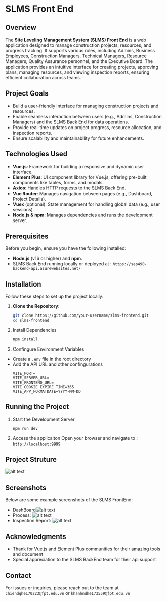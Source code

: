 # SLMS Front End

## Overview

The **Site Leveling Management System (SLMS) Front End** is a web application designed to manage construction projects, resources, and progress tracking. It supports various roles, including Admins, Business Employees, Construction Managers, Technical Managers, Resource Managers, Quality Assurance personnel, and the Executive Board. The application provides an intuitive interface for creating projects, approving plans, managing resources, and viewing inspection reports, ensuring efficient collaboration across teams.

## Project Goals

- Build a user-friendly interface for managing construction projects and resources.
- Enable seamless interaction between users (e.g., Admins, Construction Managers) and the SLMS Back End for data operations.
- Provide real-time updates on project progress, resource allocation, and inspection reports.
- Ensure scalability and maintainability for future enhancements.

## Technologies Used

- **Vue.js**: Framework for building a responsive and dynamic user interface.
- **Element Plus**: UI component library for Vue.js, offering pre-built components like tables, forms, and modals.
- **Axios**: Handles HTTP requests to the SLMS Back End.
- **Vue Router**: Manages navigation between pages (e.g., Dashboard, Project Details).
- **Vuex** (optional): State management for handling global data (e.g., user sessions).
- **Node.js & npm**: Manages dependencies and runs the development server.

## Prerequisites

Before you begin, ensure you have the following installed:

- **Node.js** (v16 or higher) and **npm**.
- SLMS Back End running locally or deployed at : `https://sep490-backend-api.azurewebsites.net/`
## Installation

Follow these steps to set up the project locally:

1. **Clone the Repository**:

   ```bash
   git clone https://github.com/your-username/slms-frontend.git
   cd slms-frontend
2. Install Dependencies
    ```bash
    npm install
3. Confingure Environment Variables
- Create a `.env` file in the root directory
- Add the API URL and other confingurations
    ```
    VITE_PORT=
    VITE_SERVER_URL=
    VITE_FRONTEND_URL=
    VITE_COOKIE_EXPIRE_TIME=365
    VITE_APP_FORMATDATE=YYYY-MM-DD
## Running the Project
1. Start the Development Server
    ```bash
    npm run dev
2. Access the applicaiton
    Open your browser and navigate to : `http://localhost:9999`

## Project Struture
![alt text](image.png)
## Screenshots
Below are some example screenshots of the SLMS FrontEnd:
- DashBoard![alt text](image-1.png)
- Process: ![alt text](image-2.png)
- Inspection Report: ![alt text](image-3.png)
## Acknowledgments
- Thank for Vue.js and Element Plus communities for their amazing tools and document
- Special appreciation to the SLMS BackEnd team for their api support

## Contact
For issues or inquiries, please reach out to the team at `chiendqhe170223@fpt.edu.vn` or `khanhndhe173559@fpt.edu.vn`


